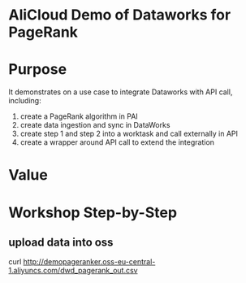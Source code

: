 # AliCloud Demo of Dataworks for PageRank

# Purpose
It demonstrates on a use case to integrate Dataworks with API call, including:
1. create a PageRank algorithm in PAI
2. create data ingestion and sync in DataWorks
3. create step 1 and step 2 into a worktask and call externally in API
4. create a wrapper around API call to extend the integration

# Value 

# Workshop Step-by-Step

## upload data into oss







curl http://demopageranker.oss-eu-central-1.aliyuncs.com/dwd_pagerank_out.csv
